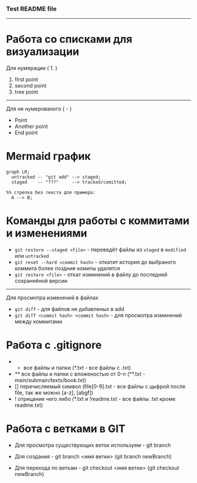 ### Test README file
---
# Работа со списками для визуализации 
Для нумерации ( 1. )
1. first point 
2. second point
3. tree point
---
Для не нумерованого ( - )
- Point
- Another point
- End point

# Mermaid график
```mermaid
graph LR;
  untracked -- "git add" --> staged;
  staged    -- "???"     --> tracked/comitted;

%% стрелка без текста для примера: 
  A --> B;
``` 

# Команды для работы с коммитами и изменениями

- `git restore --staged <file>` - переведёт файлы из `staged` в `modified` или `untracked`
- `git reset --hard <commit hash>` - откатит история до выбраного коммита более поздние комиты удалятся
- `git restore <file>` - откат изминений в файлу до последней сохраннёной версии
---
Для просмотра изменений в файлах
- `git diff` - для файлов не дабавленых в add
- `git diff <commit hash> <commit hash>` - для просмотра изминений между коммитами

# Работа с .gitignore
- *  все файлы и папки (*.txt - все файлы с .txt)
- **  все файлы и папки с вложеностью от 0-n (**.txt - main/submain/texts/book.txt)
- []  перечисляемый символ (file[0-9].txt - все файлы с цыфрой после file, так же можно [a-z], [abgf])
- !  отрицание чего либо (*.txt и !readme.txt - все файлы .txt кроме readme.txt)


# Работа с ветками в GIT

- Для просмотра существующих веток используем - git branch

- Для создания - git branch <имя ветки> (git branch newBranch)

- Для перехода по веткам - git checkout <имя ветки> (git checkout newBranch)

